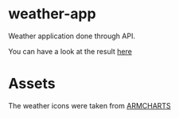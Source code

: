 # weather-app

Weather application done through API.

You can have a look at the result <a href="https://budy6991.github.io/gif-search-box/">here</a>

# Assets

The weather icons were taken from <a href="https://www.amcharts.com/free-animated-svg-weather-icons/">ARMCHARTS</a>

